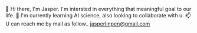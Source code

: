 👋 Hi there, I'm Jasper. I'm intersted in everything that meaningful goal to our life.
💞️ I'm currently learning AI science, also looking to collaborate with u.
📫 U can reach me by mail as follow.. 
jasperlinpen@gmail.com
